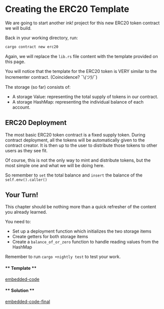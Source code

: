 Creating the ERC20 Template
===

We are going to start another ink! project for this new ERC20 token contract we will build.

Back in your working directory, run:

```bash
cargo contract new erc20
```

Again, we will replace the `lib.rs` file content with the template provided on this page.

You will notice that the template for the ERC20 token is VERY similar to the Incrementer contract. (Coincidence? ¯\\_(ツ)_/¯)

The storage (so far) consists of:

- A storage Value: representing the total supply of tokens in our contract.
- A storage HashMap: representing the individual balance of each account.

## ERC20 Deployment

The most basic ERC20 token contract is a fixed supply token. During contract deployment, all the tokens will be automatically given to the contract creator. It is then up to the user to distribute those tokens to other users as they see fit.

Of course, this is not the only way to mint and distribute tokens, but the most simple one and what we will be doing here.

So remember to `set` the total balance and `insert` the balance of the `self.env().caller()`

## Your Turn!

This chapter should be nothing more than a quick refresher of the content you already learned.

You need to:

- Set up a deployment function which initializes the two storage items
- Create getters for both storage items
- Create a `balance_of_or_zero` function to handle reading values from the HashMap

Remember to run `cargo +nightly test` to test your work.

<!-- tabs:start -->

#### ** Template **

[embedded-code](./assets/2.1-template.rs ':include :type=code embed-template')

#### ** Solution **

[embedded-code-final](./assets/2.1-finished-code.rs ':include :type=code embed-final')

<!-- tabs:end -->
